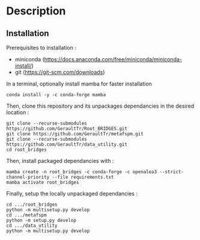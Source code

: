 # Description

## Installation

Prerequisites to installation :
- miniconda (https://docs.anaconda.com/free/miniconda/miniconda-install/) 
- git (https://git-scm.com/downloads)

In a terminal, optionally install mamba for faster installation
```
conda install -y -c conda-forge mamba
```

Then, clone this repository and its unpackages dependancies in the desired location :
```
git clone --recurse-submodules https://github.com/GeraultTr/Root_BRIDGES.git
git clone https://github.com/GeraultTr/metafspm.git
git clone --recurse-submodules https://github.com/GeraultTr/data_utility.git
cd root_bridges
```

Then, install packaged dependancies with : 
```
mamba create -n root_bridges -c conda-forge -c openalea3 --strict-channel-priority --file requirements.txt
mamba activate root_bridges
```

Finally, setup the locally unpackaged dependancies : 
```
cd .../root_bridges
python -m multisetup.py develop
cd .../metafspm
python -m setup.py develop
cd .../data_utility
python -m multisetup.py develop
```